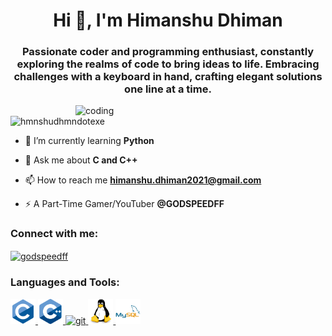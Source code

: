<h1 align="center">Hi 👋, I'm Himanshu Dhiman</h1>
<h3 align="center">Passionate coder and programming enthusiast, constantly exploring the realms of code to bring ideas to life. Embracing challenges with a keyboard in hand, crafting elegant solutions one line at a time.</h3>
<img align="right" width=400 alt="coding" src="https://github.com/hmnshudhmndotexe/hmnshudhmndotexe/assets/139051316/c29ed938-ce23-4188-91db-a7c5778ab56a">
<p align="left"> <img src="https://komarev.com/ghpvc/?username=hmnshudhmndotexe&label=Profile%20views&color=0e75b6&style=flat" alt="hmnshudhmndotexe" /> </p>

- 🌱 I’m currently learning **Python**

- 💬 Ask me about **C and C++**

- 📫 How to reach me **himanshu.dhiman2021@gmail.com**

- ⚡ A Part-Time Gamer/YouTuber **@GODSPEEDFF**

<h3 align="left">Connect with me:</h3>
<p align="left">
<a href="https://www.youtube.com/c/godspeedff" target="blank"><img align="center" src="https://raw.githubusercontent.com/rahuldkjain/github-profile-readme-generator/master/src/images/icons/Social/youtube.svg" alt="godspeedff" height="30" width="40" /></a>
</p>

<h3 align="left">Languages and Tools:</h3>
<p align="left"> <a href="https://www.cprogramming.com/" target="_blank" rel="noreferrer"> <img src="https://raw.githubusercontent.com/devicons/devicon/master/icons/c/c-original.svg" alt="c" width="40" height="40"/> </a> <a href="https://www.w3schools.com/cpp/" target="_blank" rel="noreferrer"> <img src="https://raw.githubusercontent.com/devicons/devicon/master/icons/cplusplus/cplusplus-original.svg" alt="cplusplus" width="40" height="40"/> </a> <a href="https://git-scm.com/" target="_blank" rel="noreferrer"> <img src="https://www.vectorlogo.zone/logos/git-scm/git-scm-icon.svg" alt="git" width="40" height="40"/> </a> <a href="https://www.linux.org/" target="_blank" rel="noreferrer"> <img src="https://raw.githubusercontent.com/devicons/devicon/master/icons/linux/linux-original.svg" alt="linux" width="40" height="40"/> </a> <a href="https://www.mysql.com/" target="_blank" rel="noreferrer"> <img src="https://raw.githubusercontent.com/devicons/devicon/master/icons/mysql/mysql-original-wordmark.svg" alt="mysql" width="40" height="40"/> </a> </p>
